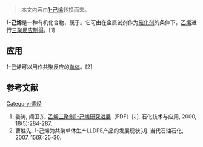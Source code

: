 > 本文内容由[1-己烯](https://zh.wikipedia.org/wiki/1-己烯)转换而来。


**1-己烯**是一种有机化合物，属于。它可由在金属试剂作为[催化剂](../Page/催化剂.md "wikilink")的条件下，[乙烯](../Page/乙烯.md "wikilink")进行[三聚反应制得](https://zh.wikipedia.org/wiki/聚合反应 "wikilink")。\[1\]

## 应用

1-己烯可以用作共聚反应的[单体](https://zh.wikipedia.org/wiki/单体 "wikilink")。\[2\]

## 参考文献

[Category:烯烃](https://zh.wikipedia.org/wiki/Category:烯烃 "wikilink")

1.  姜涛, 阎卫东. [乙烯三聚制1-己烯研究进展](http://shjsyyy.paperopen.com/oa/pdfdow.aspx?Type=pdf&FileName=1bed47b9-7c05-4305-9c2f-7b3aabe55dfd.pdf)（PDF）\[J\]. 石化技术与应用, 2000, 18(5):284-287.
2.  曹胜先. 1-己烯为共聚单体生产LLDPE产品的发展现状\[J\]. 当代石油石化, 2007, 15(9):25-30.